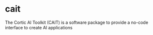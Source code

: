 # cait
The Cortic AI Toolkit (CAIT) is a software package to provide a no-code interface to create AI applications 
